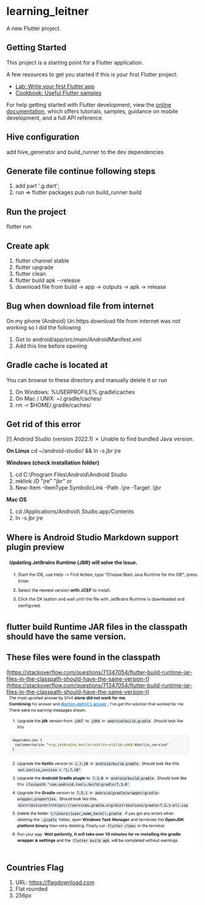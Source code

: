 # learning_leitner

A new Flutter project.

## Getting Started

This project is a starting point for a Flutter application.

A few resources to get you started if this is your first Flutter project:

- [Lab: Write your first Flutter app](https://docs.flutter.dev/get-started/codelab)
- [Cookbook: Useful Flutter samples](https://docs.flutter.dev/cookbook)

For help getting started with Flutter development, view the
[online documentation](https://docs.flutter.dev/), which offers tutorials,
samples, guidance on mobile development, and a full API reference.

## Hive configuration
add hive_generator and build_runner to the dev dependencies

## Generate file continue following steps
1. add part '<name>.g.dart';
2. run => flutter packages pub run build_runner build

## Run the project
flutter run

## Create apk
1. flutter channel stable
2. flutter upgrade
3. flutter clean
4. flutter build apk --release
5. download file from build -> app -> outputs -> apk -> release

## Bug when download file from internet
On my phone (Android) Uri.https download file from internet was not working so I did the following
1. Got to android/app/src/main/AndroidManifest.xml
2. Add this line <uses-permission android:name="android.permission.INTERNET" /> before opening <application>

## Gradle cache is located at
You can browse to these directory and manually delete it or run
1. On Windows: %USERPROFILE%\.gradle\caches
2. On Mac / UNIX: ~/.gradle/caches/
3. rm -r $HOME/.gradle/caches/

## Get rid of this error
[!] Android Studio (version 2022.1) ✗ Unable to find bundled Java version.

**On Linux**
cd ~/android-studio/ && ln -s jbr jre

**Windows (check installation folder)**
1. cd C:\Program Files\Android\Android Studio
2. mklink /D "jre" "jbr"
or
3. New-Item -ItemType SymbolicLink -Path .\jre -Target .\jbr

**Mac OS**
1. cd /Applications/Android\ Studio.app/Contents
2. ln -s jbr jre

## Where is Android Studio Markdown support plugin preview
![img.png](help/img.png)

## flutter build Runtime JAR files in the classpath should have the same version. 
## These files were found in the classpath
[https://stackoverflow.com/questions/71347054/flutter-build-runtime-jar-files-in-the-classpath-should-have-the-same-version-t](https://stackoverflow.com/questions/71347054/flutter-build-runtime-jar-files-in-the-classpath-should-have-the-same-version-t)
![img_1.png](help/img_1.png)

## Countries Flag
1. URL: https://flagdownload.com
2. Flat rounded
3. 256px